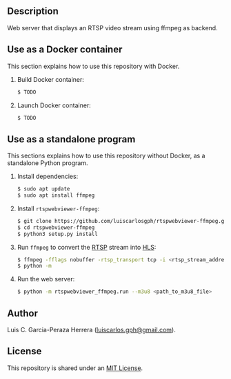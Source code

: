 Description
-----------

Web server that displays an RTSP video stream using ffmpeg as backend.

Use as a Docker container
-------------------------

This section explains how to use this repository with Docker.

1. Build Docker container: 

   ```bash
   $ TODO
   ```

2. Launch Docker container:

   ```bash
   $ TODO
   ```
   
Use as a standalone program
---------------------------

This sections explains how to use this repository without Docker, as a standalone Python program.

1. Install dependencies:
   ```bash
   $ sudo apt update
   $ sudo apt install ffmpeg
   ```
   
2. Install `rtspwebviewer-ffmpeg`:
   ```bash
   $ git clone https://github.com/luiscarlosgph/rtspwebviewer-ffmpeg.git
   $ cd rtspwebviewer-ffmpeg
   $ python3 setup.py install
   ```

2. Run `ffmpeg` to convert the [RTSP](https://en.wikipedia.org/wiki/Real_Time_Streaming_Protocol) stream into  [HLS](https://en.wikipedia.org/wiki/HTTP_Live_Streaming):
   ```bash
   $ ffmpeg -fflags nobuffer -rtsp_transport tcp -i <rtsp_stream_address> -c copy -hls_time 2 -hls_wrap 10 <path_to_m3u8_file>
   $ python -m 
   ```

3. Run the web server:
   ```bash
   $ python -m rtspwebviewer_ffmpeg.run --m3u8 <path_to_m3u8_file>
   ```

Author
------

Luis C. Garcia-Peraza Herrera (luiscarlos.gph@gmail.com).


License
-------

This repository is shared under an [MIT License](https://github.com/luiscarlosgph/rtspwebviewer-ffmpeg/blob/main/LICENSE).
